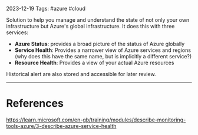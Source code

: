 2023-12-19
Tags: #azure #cloud 

Solution to help you manage and understand the state of not only your own infrastructure but Azure's global infrastructure. It does this with three services:
- **Azure Status**: provides a broad picture of the status of Azure globally
- **Service Health**: Provides a narrower view of Azure services and regions (why does this have the same name, but is implicitly a different service?)
- **Resource Health**: Provides a view of your actual Azure resources

Historical alert are also stored and accessible for later review.


---
# References

https://learn.microsoft.com/en-gb/training/modules/describe-monitoring-tools-azure/3-describe-azure-service-health